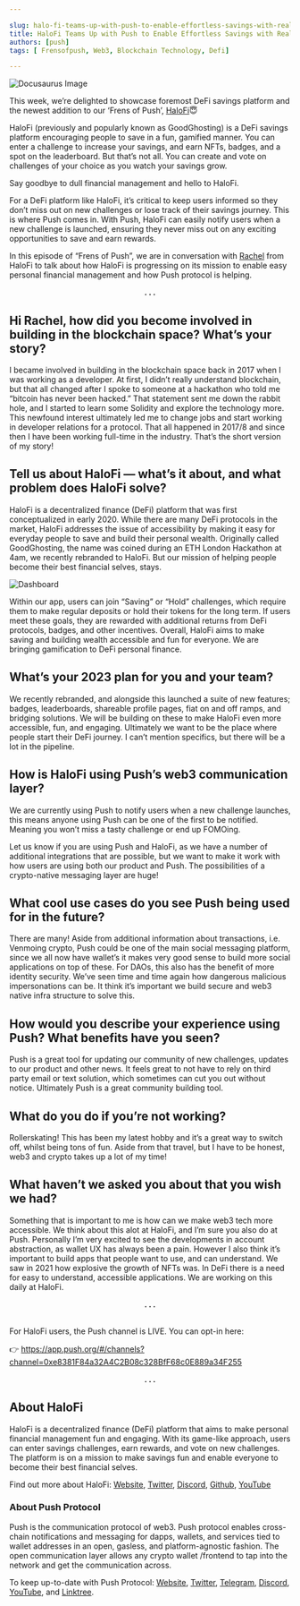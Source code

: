 ```yaml
---

slug: halo-fi-teams-up-with-push-to-enable-effortless-savings-with-real-time-notifications
title: HaloFi Teams Up with Push to Enable Effortless Savings with Real-Time Notifications😇
authors: [push]
tags: [ Frensofpush, Web3, Blockchain Technology, Defi]

---
```


![Docusaurus Image](./cover-image.webp)
<!--truncate-->

This week, we’re delighted to showcase foremost DeFi savings platform and the newest addition to our ‘Frens of Push’, [HaloFi](https://halofi.me/)😇

HaloFi (previously and popularly known as GoodGhosting) is a DeFi savings platform encouraging people to save in a fun, gamified manner. You can enter a challenge to increase your savings, and earn NFTs, badges, and a spot on the leaderboard. But that’s not all. You can create and vote on challenges of your choice as you watch your savings grow.

Say goodbye to dull financial management and hello to HaloFi.

For a DeFi platform like HaloFi, it’s critical to keep users informed so they don’t miss out on new challenges or lose track of their savings journey. This is where Push comes in. With Push, HaloFi can easily notify users when a new challenge is launched, ensuring they never miss out on any exciting opportunities to save and earn rewards.

In this episode of “Frens of Push”, we are in conversation with [Rachel](https://twitter.com/RachBLondon) from HaloFi to talk about how HaloFi is progressing on its mission to enable easy personal financial management and how Push protocol is helping.

<center><b>.   .   .</b></center>

## Hi Rachel, how did you become involved in building in the blockchain space? What’s your story?
I became involved in building in the blockchain space back in 2017 when I was working as a developer. At first, I didn’t really understand blockchain, but that all changed after I spoke to someone at a hackathon who told me “bitcoin has never been hacked.” That statement sent me down the rabbit hole, and I started to learn some Solidity and explore the technology more. This newfound interest ultimately led me to change jobs and start working in developer relations for a protocol. That all happened in 2017/8 and since then I have been working full-time in the industry. That’s the short version of my story!

## Tell us about HaloFi — what’s it about, and what problem does HaloFi solve?
HaloFi is a decentralized finance (DeFi) platform that was first conceptualized in early 2020. While there are many DeFi protocols in the market, HaloFi addresses the issue of accessibility by making it easy for everyday people to save and build their personal wealth. Originally called GoodGhosting, the name was coined during an ETH London Hackathon at 4am, we recently rebranded to HaloFi. But our mission of helping people become their best financial selves, stays.

![Dashboard](./image-1.jpg)

Within our app, users can join “Saving” or “Hold” challenges, which require them to make regular deposits or hold their tokens for the long term. If users meet these goals, they are rewarded with additional returns from DeFi protocols, badges, and other incentives. Overall, HaloFi aims to make saving and building wealth accessible and fun for everyone. We are bringing gamification to DeFi personal finance.

## What’s your 2023 plan for you and your team?
We recently rebranded, and alongside this launched a suite of new features; badges, leaderboards, shareable profile pages, fiat on and off ramps, and bridging solutions. We will be building on these to make HaloFi even more accessible, fun, and engaging. Ultimately we want to be the place where people start their DeFi journey. I can’t mention specifics, but there will be a lot in the pipeline.

## How is HaloFi using Push’s web3 communication layer?
We are currently using Push to notify users when a new challenge launches, this means anyone using Push can be one of the first to be notified. Meaning you won’t miss a tasty challenge or end up FOMOing.

Let us know if you are using Push and HaloFi, as we have a number of additional integrations that are possible, but we want to make it work with how users are using both our product and Push. The possibilities of a crypto-native messaging layer are huge!

## What cool use cases do you see Push being used for in the future?
There are many! Aside from additional information about transactions, i.e. Venmoing crypto, Push could be one of the main social messaging platform, since we all now have wallet’s it makes very good sense to build more social applications on top of these. For DAOs, this also has the benefit of more identity security. We’ve seen time and time again how dangerous malicious impersonations can be. It think it’s important we build secure and web3 native infra structure to solve this.

## How would you describe your experience using Push? What benefits have you seen?
Push is a great tool for updating our community of new challenges, updates to our product and other news. It feels great to not have to rely on third party email or text solution, which sometimes can cut you out without notice. Ultimately Push is a great community building tool.

## What do you do if you’re not working?
Rollerskating! This has been my latest hobby and it’s a great way to switch off, whilst being tons of fun. Aside from that travel, but I have to be honest, web3 and crypto takes up a lot of my time!

## What haven’t we asked you about that you wish we had?
Something that is important to me is how can we make web3 tech more accessible. We think about this alot at HaloFi, and I’m sure you also do at Push. Personally I’m very excited to see the developments in account abstraction, as wallet UX has always been a pain. However I also think it’s important to build apps that people want to use, and can understand. We saw in 2021 how explosive the growth of NFTs was. In DeFi there is a need for easy to understand, accessible applications. We are working on this daily at HaloFi.

<center><b>.   .   .</b></center><br/>

For HaloFi users, the Push channel is LIVE. You can opt-in here:

👉 https://app.push.org/#/channels?channel=0xe8381F84a32A4C2B08c328BfF68c0E889a34F255

<center><b>.   .   .</b></center>

## About HaloFi

HaloFi is a decentralized finance (DeFi) platform that aims to make personal financial management fun and engaging. With its game-like approach, users can enter savings challenges, earn rewards, and vote on new challenges. The platform is on a mission to make savings fun and enable everyone to become their best financial selves.

Find out more about HaloFi: [Website](https://halofi.me/), [Twitter](https://twitter.com/halofi_me), [Discord](https://discord.com/invite/Y6bPpwbpK3), [Github](https://github.com/Good-Ghosting), [YouTube](https://www.youtube.com/channel/UC3f3s4Xv073AJQtYcmKoH7A)


### About Push Protocol

Push is the communication protocol of web3. Push protocol enables cross-chain notifications and messaging for dapps, wallets, and services tied to wallet addresses in an open, gasless, and platform-agnostic fashion. The open communication layer allows any crypto wallet /frontend to tap into the network and get the communication across.

To keep up-to-date with Push Protocol: [Website](https://push.org/), [Twitter](https://twitter.com/pushprotocol), [Telegram](https://t.me/epnsproject), [Discord](https://discord.gg/pushprotocol), [YouTube](https://www.youtube.com/c/EthereumPushNotificationService), and [Linktree](https://linktr.ee/pushprotocol).